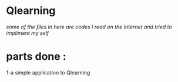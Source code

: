 # Qlearning
*some of the files in here are codes I read on the Internet and tried to impliment my self*
# parts done :
1-a simple application to Qlearning
